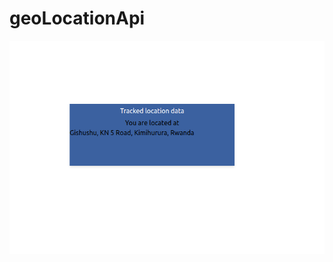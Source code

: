 # geoLocationApi
![alt text](https://github.com/tuyizerejean/geoLocationApi/blob/main/geolocation.png?raw=true)